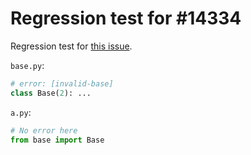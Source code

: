 # Regression test for #14334

Regression test for [this issue](https://github.com/astral-sh/ruff/issues/14334).

`base.py`:

```py
# error: [invalid-base]
class Base(2): ...
```

`a.py`:

```py
# No error here
from base import Base
```
